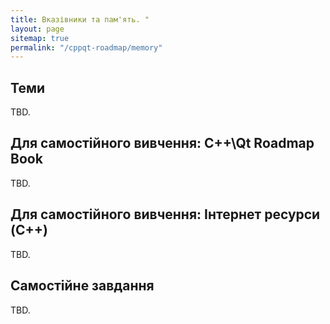 ```yaml
---
title: Вказівники та пам'ять. "
layout: page
sitemap: true
permalink: "/cppqt-roadmap/memory"
---
```


## Теми
TBD.

## Для самостійного вивчення: C++\Qt Roadmap Book
TBD.

## Для самостійного вивчення: Інтернет ресурси (C++)
TBD.

## Самостійне завдання
TBD.
